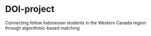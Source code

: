# DOI-project
Connecting fellow Indonesian students in the Western Canada region through algorithmic-based matching

